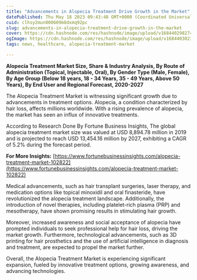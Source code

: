 ```yaml
---
title: "Advancements in Alopecia Treatment Drive Growth in the Market"
datePublished: Thu May 18 2023 09:43:48 GMT+0000 (Coordinated Universal Time)
cuid: clhsy2mun000609m8dxmq92pc
slug: advancements-in-alopecia-treatment-drive-growth-in-the-market
cover: https://cdn.hashnode.com/res/hashnode/image/upload/v1684402982742/d4a6ba8f-35fd-4bb5-8884-ef9a78394ad6.png
ogImage: https://cdn.hashnode.com/res/hashnode/image/upload/v1684403023195/ac4a41ea-94f1-4348-baa8-5a1be280d598.png
tags: news, healthcare, alopecia-treatment-market

---
```


**Alopecia Treatment Market Size, Share & Industry Analysis, By Route of Administration (Topical, Injectable, Oral), By Gender Type (Male, Female), By Age Group (Below 18 years, 18 - 34 Years, 35 - 49 Years, Above 50 Years), By End User and Regional Forecast, 2020-2027**

The Alopecia Treatment Market is witnessing significant growth due to advancements in treatment options. Alopecia, a condition characterized by hair loss, affects millions worldwide. With a rising prevalence of alopecia, the market has seen an influx of innovative treatments.

According to Research Done By Fortune Business Insights, The global alopecia treatment market size was valued at USD 8,894.78 million in 2019 and is projected to reach USD 13,454.16 million by 2027, exhibiting a CAGR of 5.2% during the forecast period.

**For More Insights:** [https://www.fortunebusinessinsights.com/alopecia-treatment-market-102822](https://www.fortunebusinessinsights.com/alopecia-treatment-market-102822)

Medical advancements, such as hair transplant surgeries, laser therapy, and medication options like topical minoxidil and oral finasteride, have revolutionized the alopecia treatment landscape. Additionally, the introduction of novel therapies, including platelet-rich plasma (PRP) and mesotherapy, have shown promising results in stimulating hair growth.

Moreover, increased awareness and social acceptance of alopecia have prompted individuals to seek professional help for hair loss, driving the market growth. Furthermore, technological advancements, such as 3D printing for hair prosthetics and the use of artificial intelligence in diagnosis and treatment, are expected to propel the market further.

Overall, the Alopecia Treatment Market is experiencing significant expansion, fueled by innovative treatment options, growing awareness, and advancing technologies.